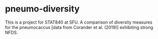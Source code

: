 # pneumo-diversity
This is a project for STAT840 at SFU. A comparison of diversity measures for the pneumocaccus [data from Corander et al. (2019)] exhibiting strong NFDS. 

